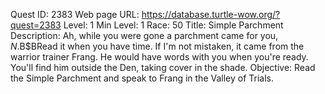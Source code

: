 Quest ID: 2383
Web page URL: https://database.turtle-wow.org/?quest=2383
Level: 1
Min Level: 1
Race: 50
Title: Simple Parchment
Description: Ah, while you were gone a parchment came for you, $N.$B$BRead it when you have time. If I'm not mistaken, it came from the warrior trainer Frang. He would have words with you when you're ready. You'll find him outside the Den, taking cover in the shade.
Objective: Read the Simple Parchment and speak to Frang in the Valley of Trials.
